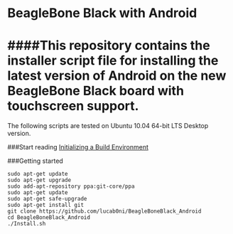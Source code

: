 BeagleBone Black with Android
=======================

####This repository contains the installer script file for installing the latest version of Android on the new BeagleBone Black board with touchscreen support.
=======================

The following scripts are tested on Ubuntu 10.04 64-bit LTS Desktop version.

###Start reading
[Initializing a Build Environment](http://source.android.com/source/initializing.html)

###Getting started
```
sudo apt-get update
sudo apt-get upgrade
sudo add-apt-repository ppa:git-core/ppa
sudo apt-get update
sudo apt-get safe-upgrade
sudo apt-get install git
git clone https://github.com/lucab0ni/BeagleBoneBlack_Android
cd BeagleBoneBlack_Android
./Install.sh
```




